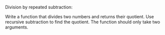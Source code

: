 Division by repeated subtraction:

Write a function that divides two numbers and returns their quotient. Use recursive subtraction to find the quotient. The function should only take two arguments.


